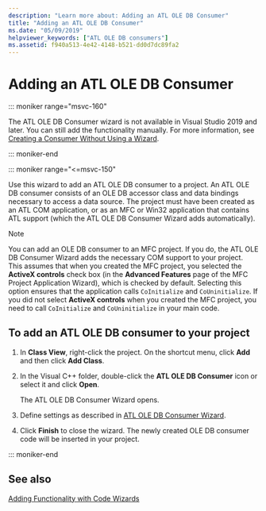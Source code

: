 ```yaml
---
description: "Learn more about: Adding an ATL OLE DB Consumer"
title: "Adding an ATL OLE DB Consumer"
ms.date: "05/09/2019"
helpviewer_keywords: ["ATL OLE DB consumers"]
ms.assetid: f940a513-4e42-4148-b521-dd0d7dc89fa2
---
```

# Adding an ATL OLE DB Consumer

::: moniker range="msvc-160"

The ATL OLE DB Consumer wizard is not available in Visual Studio 2019 and later. You can still add the functionality manually. For more information, see [Creating a Consumer Without Using a Wizard](../../data/oledb/creating-a-consumer-without-using-a-wizard.md).

::: moniker-end

::: moniker range="<=msvc-150"

Use this wizard to add an ATL OLE DB consumer to a project. An ATL OLE DB consumer consists of an OLE DB accessor class and data bindings necessary to access a data source. The project must have been created as an ATL COM application, or as an MFC or Win32 application that contains ATL support (which the ATL OLE DB Consumer Wizard adds automatically).

> [!NOTE]
> You can add an OLE DB consumer to an MFC project. If you do, the ATL OLE DB Consumer Wizard adds the necessary COM support to your project. This assumes that when you created the MFC project, you selected the **ActiveX controls** check box (in the **Advanced Features** page of the MFC Project Application Wizard), which is checked by default. Selecting this option ensures that the application calls `CoInitialize` and `CoUninitialize`. If you did not select **ActiveX controls** when you created the MFC project, you need to call `CoInitialize` and `CoUninitialize` in your main code.

## To add an ATL OLE DB consumer to your project

1. In **Class View**, right-click the project. On the shortcut menu, click **Add** and then click **Add Class**.

1. In the Visual C++ folder, double-click the **ATL OLE DB Consumer** icon or select it and click **Open**.

   The ATL OLE DB Consumer Wizard opens.

1. Define settings as described in [ATL OLE DB Consumer Wizard](../../atl/reference/atl-ole-db-consumer-wizard.md).

1. Click **Finish** to close the wizard. The newly created OLE DB consumer code will be inserted in your project.

::: moniker-end

## See also

[Adding Functionality with Code Wizards](../../ide/adding-functionality-with-code-wizards-cpp.md)
